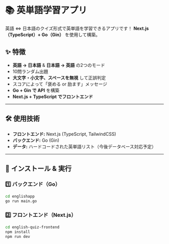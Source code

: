 # 📚 英単語学習アプリ

英語 ⇔ 日本語のクイズ形式で英単語を学習できるアプリです！
**Next.js（TypeScript）+ Go（Gin）** を使用して構築。

## ✨ 特徴
- **英語 → 日本語** & **日本語 → 英語** の2つのモード
- 10問ランダム出題
- **大文字・小文字、スペースを無視** して正誤判定
- スコアによって「褒める or 励ます」メッセージ
- **Go + Gin で API** を構築
- **Next.js + TypeScript でフロントエンド**

---

## 🛠 使用技術
- **フロントエンド:** Next.js (TypeScript, TailwindCSS)
- **バックエンド:** Go (Gin)
- **データ:** ハードコードされた英単語リスト（今後データベース対応予定）

---

## 🚀 インストール & 実行

### 1️⃣ **バックエンド（Go）**
```sh
cd englishapp
go run main.go
```

### 2️⃣ **フロントエンド（Next.js）**
```sh
cd english-quiz-frontend
npm install
npm run dev
